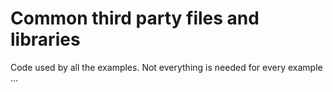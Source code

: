 # Common third party files and libraries

Code used by all the examples. Not everything is needed for every example ...
